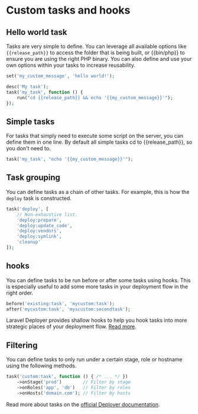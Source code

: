 # Custom tasks and hooks

## Hello world task

Tasks are very simple to define. You can leverage all available options like `{{release_path}}` to access the folder that is being built, or {{bin/php}} to ensure you are using the right PHP binary. You can also define and use your own options within your tasks to increase reusability. 

```php
set('my_custom_message', 'hello world!');

desc('My task');
task('my_task', function () {
    run("cd {{release_path}} && echo '{{my_custom_message}}'");
});
```

## Simple tasks

For tasks that simply need to execute some script on the server, you can define them in one line. By default all simple tasks cd to {{release_path}}, so you don't need to.

```php
task('my_task', "echo '{{my_custom_message}}'");
```

## Task grouping

You can define tasks as a chain of other tasks. For example, this is how the `deploy` task is constructed.

```php
task('deploy', [
    // Non-exhaustive list.
    'deploy:prepare',
    'deploy:update_code',
    'deploy:vendors',
    'deploy:symlink',
    'cleanup'
]);
```

## hooks

You can define tasks to be run before or after some tasks using hooks. This is especially useful to add some more tasks in your deployment flow in the right order.

```php
before('existing:task', 'mycustom:task');
after('mycustom:task', 'myscustom:secondtask');
```

Laravel Deployer provides shallow hooks to help you hook tasks into more strategic places of your deployment flow. [Read more](shallow-hooks.md).

## Filtering

You can define tasks to only run under a certain stage, role or hostname using the following methods.

```php
task('custom:task', function () { /* ... */ })
    ->onStage('prod')        // Filter by stage
    ->onRoles('app', 'db')   // Filter by roles
    ->onHosts('domain.com'); // Filter by hosts
```

Read more about tasks on the [official Deployer documentation](https://deployer.org/docs/tasks).